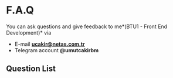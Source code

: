 # F.A.Q

You can ask questions and give feedback to me*(BTU1 - Front End Development)* via 

- E-mail **ucakir@netas.com.tr**
- Telegram account **@umutcakirbm**

## Question List